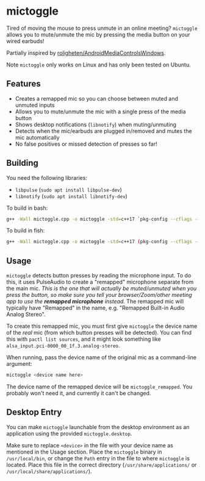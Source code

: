 # mictoggle

Tired of moving the mouse to press unmute in an online meeting?
`mictoggle` allows you to mute/unmute the mic by pressing the media button on your wired earbuds!

Partially inspired by [roligheten/AndroidMediaControlsWindows](https://github.com/roligheten/AndroidMediaControlsWindows).

Note `mictoggle` only works on Linux and has only been tested on Ubuntu.

## Features

- Creates a remapped mic so you can choose between muted and unmuted inputs
- Allows you to mute/unmute the mic with a single press of the media button
- Shows desktop notifications (`libnotify`) when muting/unmuting
- Detects when the mic/earbuds are plugged in/removed and mutes the mic automatically
- No false positives or missed detection of presses so far!

## Building

You need the following libraries:

- `libpulse` (`sudo apt install libpulse-dev`)
- `libnotify` (`sudo apt install libnotify-dev`)

To build in bash:

```sh
g++ -Wall mictoggle.cpp -o mictoggle -std=c++17 `pkg-config --cflags --libs libpulse libnotify`
```

To build in fish:

```sh
g++ -Wall mictoggle.cpp -o mictoggle -std=c++17 (pkg-config --cflags --libs libpulse libnotify | string split " ")
```

## Usage

`mictoggle` detects button presses by reading the microphone input. To do this, it uses PulseAudio to create a "remapped" microphone separate from the main mic.
*This is the one that will actually be muted/unmuted when you press the button, so make sure you tell your browser/Zoom/other meeting app to use the **remapped microphone** instead.*
The remapped mic will typically have "Remapped" in the name, e.g. "Remapped Built-in Audio Analog Stereo".

To create this remapped mic, you must first give `mictoggle` the device name of the *real* mic (from which button presses will be detected). You can find this with `pactl list sources`, and it might look something like `alsa_input.pci-0000_00_1f.3.analog-stereo`.

When running, pass the device name of the original mic as a command-line argument:

```sh
mictoggle <device name here> 
```

The device name of the remapped device will be `mictoggle_remapped`.
You probably won't need it, and currently it can't be changed.

## Desktop Entry

You can make `mictoggle` launchable from the desktop environment as an application using the provided `mictoggle.desktop`.

Make sure to replace `<device>` in the file with your device name as mentioned in the Usage section.
Place the `mictoggle` binary in `/usr/local/bin`, or change the `Path` entry in the file to where `mictoggle` is located. Place this file in the correct directory (`/usr/share/applications/` or `/usr/local/share/applications/`).
